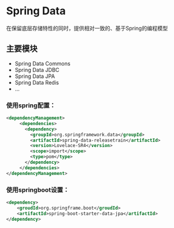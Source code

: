  # Spring Data

在保留底层存储特性的同时，提供相对一致的、基于Spring的编程模型

## 主要模块

- Spring Data Commons
- Spring Data JDBC
- Spring Data JPA
- Spring Data Redis
- ...

### 使用spring配置：

```xml
<dependencyManagement>
     <dependencies>
       <dependency>
         <groupId>org.springframework.data</groupId>
         <artifactId>spring-data-releasetrain</artifactId>
         <version>Lovelace-SR4</version>
         <scope>import</scope>
         <type>pom</type>
       </dependency>
     </dependencies>
</dependencyManagement>
```

### 使用springboot设置：

```xml
<dependency>
    <groudId>org.springframe.boot</groudId>
    <artifactId>spring-boot-starter-data-jpa</artifactId>
</dependency>
```

